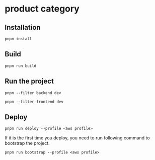 # product category


## Installation

```
pnpm install
```

## Build

```
pnpm run build
```

## Run the project

```
pnpm --filter backend dev
```


```
pnpm --filter frontend dev
```

## Deploy

```
pnpm run deploy --profile <aws profile>
```

If it is the first time you deploy, you need to run following command to bootstrap the project.

```
pnpm run bootstrap --profile <aws profile>
```

